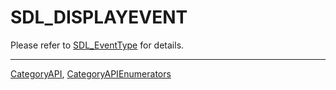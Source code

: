 # SDL_DISPLAYEVENT

Please refer to [SDL_EventType](SDL_EventType) for details.

----
[CategoryAPI](CategoryAPI), [CategoryAPIEnumerators](CategoryAPIEnumerators)

